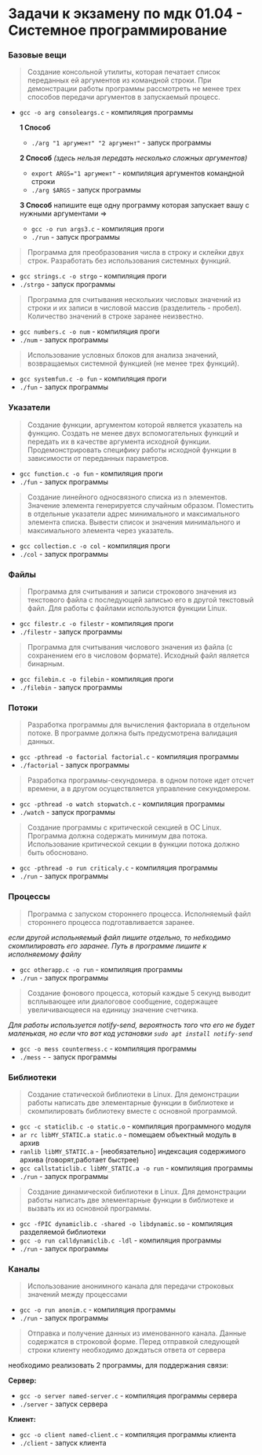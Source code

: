 # Задачи к экзамену по мдк 01.04 - Системное программирование

### Базовые вещи

> Создание консольной утилиты, которая печатает список переданных ей аргументов из командной строки. При демонстрации работы программы рассмотреть не менее трех способов передачи аргументов в запускаемый процесс.

* `gcc -o arg consoleargs.c` - компиляция программы

    **1 Способ**
    * `./arg "1 аргумент" "2 аргумент"` - запуск программы

    **2 Способ** *(здесь нельзя передать несколько сложных аргументов)*
    * `export ARGS="1 аргумент"` - компиляция аргументов командной строки
    * `./arg $ARGS` - запуск программы

    **3 Способ**
    напишите еще одну программу которая запускает вашу с нужными аргументами =>
    *  `gcc -o run args3.c` - компиляция проги
    *  `./run` - запуск программы

> Программа для преобразования числа в строку и склейки двух строк. Разработать без использования системных функций.
  
* `gcc strings.c -o strgo` - компиляция проги
* `./strgo` - запуск программы 

> Программа для считывания нескольких числовых значений из строки и их записи в числовой массив (разделитель - пробел). Количество значений в строке заранее неизвестно.

* `gcc numbers.c -o num` - компиляция проги
* `./num` - запуск программы

> Использование условных блоков для анализа значений, возвращаемых системной функцией (не менее трех функций).

* `gcc systemfun.c -o fun` - компиляция проги
* `./fun` - запуск программы

### Указатели

> Создание функции, аргументом которой является указатель на функцию. Создать не менее двух вспомогательных функций и передать их в качестве аргумента исходной функции. Продемонстрировать специфику работы исходной функции в зависимости от переданных параметров.

* `gcc function.c -o fun` - компиляция проги
* `./fun` - запуск программы

> Создание линейного односвязного списка из n элементов. Значение элемента генерируется случайным образом. Поместить в отдельные указатели адрес минимального и максимального элемента списка. Вывести список и значения минимального и максимального элемента через указатель.

* `gcc collection.c -o col` - компиляция проги
* `./col` - запуск программы

### Файлы

> Программа для считывания и записи строкового значения из текстового файла с последующей записью его в другой текстовый файл. Для работы с файлами используются функции Linux.

* `gcc filestr.c -o filestr` - компиляция проги
* `./filestr` - запуск программы

> Программа для считывания числового значения из файла (с сохранением его в числовом формате). Исходный файл является бинарным.

* `gcc filebin.c -o filebin` - компиляция проги
* `./filebin` - запуск программы

### Потоки

> Разработка программы для вычисления факториала в отдельном потоке. В программе должна быть предусмотрена валидация данных.

* `gcc -pthread -o factorial factorial.c` - компиляция программы
* `./factorial` - запуск программы

> Разработка программы-секундомера. в одном потоке идет отсчет времени, а в другом осуществляется управление секундомером.

* `gcc -pthread -o watch stopwatch.c` - компиляция программы
* `./watch` - запуск программы

> Создание программы с критической секцией в ОС Linux. Программа должна содержать минимум два потока. Использование критической секции в функции потока должно быть обосновано.

* `gcc -pthread -o run criticaly.c` - компиляция программы
* `./run` - запуск программы

### Процессы

> Программа с запуском стороннего процесса. Исполняемый файл стороннего процесса подготавливается заранее.

 *если другой испольняемый файл пишите отдельно, то небходимо скомпилировать его заранее. Путь в программе пишите к исполняемому файлу*


* `gcc otherapp.c -o run` - компиляция программы
* `./run` - запуск программы

> Cоздание фонового процесса, который каждые 5 секунд выводит всплывающее или диалоговое сообщение, содержащее увеличивающееся на единицу значение счетчика.

*Для работы используется notify-send, вероятность того что его не будет маленькая, но если что вот код установки `sudo apt install notify-send`*

* `gcc -o mess countermess.c` - компиляция программы
* `./mess` - - запуск программы

### Библиотеки

> Создание статической библиотеки в Linux. Для демонстрации работы написать две элементарные функции в библиотеке и скомпилировать библиотеку вместе с основной программой. 

* `gcc -c staticlib.c -o static.o` - компиляция программного модуля 
* `ar rc libMY_STATIC.a static.o` - помещаем объектный модуль в архив 
* `ranlib libMY_STATIC.a` - [необязательно] индексация содержимого архива (говорят,работает быстрее) 
* `gcc callstaticlib.c libMY_STATIC.a -o run` - компиляция программы 
* `./run` - запуск программы 

> Создание динамической библиотеки в Linux. Для демонстрации работы написать две элементарные функции в библиотеке и вызвать их из основной программы.

* `gcc -fPIC dynamiclib.c -shared -o libdynamic.so` - компиляция разделяемой библиотеки 
* `gcc -o run calldynamiclib.c -ldl` - компиляция программы 
* `./run` - запуск программы 


### Каналы

> Использование анонимного канала для передачи строковых значений между процессами

* `gcc -o run anonim.c` - компиляция программы
* `./run` - запуск программы  

> Отправка и получение данных из именованного канала. Данные содержатся в строковой форме. Перед отправкой следующей строки клиенту необходимо дождаться ответа от сервера

необходимо реализовать 2 программы, для поддержания связи:

**Сервер:**
* `gcc -o server named-server.c`  - компиляция программы сервера
* `./server`  - запуск сервера

**Клиент:**
* `gcc -o client named-client.c` - компиляция программы клиента
* `./client` - запуск клиента
